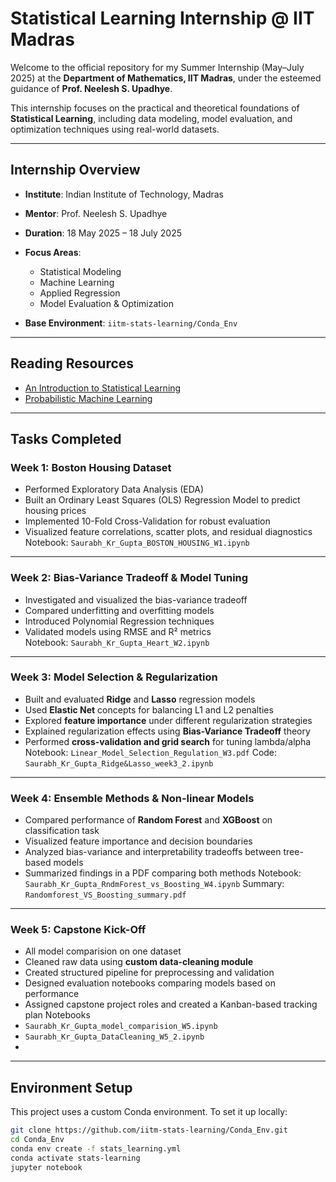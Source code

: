 # Statistical Learning Internship @ IIT Madras

Welcome to the official repository for my Summer Internship (May–July 2025) at the **Department of Mathematics, IIT Madras**, under the esteemed guidance of **Prof. Neelesh S. Upadhye**.

This internship focuses on the practical and theoretical foundations of **Statistical Learning**, including data modeling, model evaluation, and optimization techniques using real-world datasets.

---

##  Internship Overview

- **Institute**: Indian Institute of Technology, Madras  
- **Mentor**: Prof. Neelesh S. Upadhye  
- **Duration**: 18 May 2025 – 18 July 2025  
- **Focus Areas**:  
  - Statistical Modeling  
  - Machine Learning  
  - Applied Regression  
  - Model Evaluation & Optimization  

- **Base Environment**: `iitm-stats-learning/Conda_Env`

---

## Reading Resources
- [An Introduction to Statistical Learning](https://www.statlearning.com/?utm_source=chatgpt.com)
- [Probabilistic Machine Learning](https://probml.github.io/pml-book/?utm_source=chatgpt.com)

---

## Tasks Completed

###  Week 1: Boston Housing Dataset
- Performed Exploratory Data Analysis (EDA)
- Built an Ordinary Least Squares (OLS) Regression Model to predict housing prices
- Implemented 10-Fold Cross-Validation for robust evaluation
- Visualized feature correlations, scatter plots, and residual diagnostics  
   Notebook: `Saurabh_Kr_Gupta_BOSTON_HOUSING_W1.ipynb`

---

###  Week 2: Bias-Variance Tradeoff & Model Tuning
- Investigated and visualized the bias-variance tradeoff
- Compared underfitting and overfitting models
- Introduced Polynomial Regression techniques
- Validated models using RMSE and R² metrics  
   Notebook: `Saurabh_Kr_Gupta_Heart_W2.ipynb`

---

### Week 3: Model Selection & Regularization

* Built and evaluated **Ridge** and **Lasso** regression models
* Used **Elastic Net** concepts for balancing L1 and L2 penalties
* Explored **feature importance** under different regularization strategies
* Explained regularization effects using **Bias-Variance Tradeoff** theory
* Performed **cross-validation and grid search** for tuning lambda/alpha
  Notebook: `Linear_Model_Selection_Regulation_W3.pdf`
  Code: `Saurabh_Kr_Gupta_Ridge&Lasso_week3_2.ipynb`

---

### Week 4: Ensemble Methods & Non-linear Models

* Compared performance of **Random Forest** and **XGBoost** on classification task
* Visualized feature importance and decision boundaries
* Analyzed bias-variance and interpretability tradeoffs between tree-based models
* Summarized findings in a PDF comparing both methods
  Notebook: `Saurabh_Kr_Gupta_RndmForest_vs_Boosting_W4.ipynb`
  Summary: `Randomforest_VS_Boosting_summary.pdf`

---

### Week 5: Capstone Kick-Off

* All model comparision on one dataset
* Cleaned raw data using **custom data-cleaning module**
* Created structured pipeline for preprocessing and validation
* Designed evaluation notebooks comparing models based on performance
* Assigned capstone project roles and created a Kanban-based tracking plan
  Notebooks
* `Saurabh_Kr_Gupta_model_comparision_W5.ipynb`
* `Saurabh_Kr_Gupta_DataCleaning_W5_2.ipynb`
* 
---


##  Environment Setup

This project uses a custom Conda environment. To set it up locally:

```bash
git clone https://github.com/iitm-stats-learning/Conda_Env.git
cd Conda_Env
conda env create -f stats_learning.yml
conda activate stats-learning
jupyter notebook
